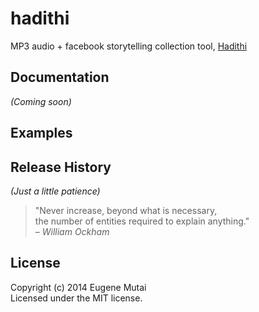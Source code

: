 # hadithi

MP3 audio + facebook storytelling collection tool, [Hadithi](http://djotjog.com/hadithi/tellme)

## Documentation
_(Coming soon)_

## Examples

## Release History
_(Just a little patience)_

> "Never increase, beyond what is necessary,   
> the number of entities required to explain anything."  
> – *William Ockham*

## License
Copyright (c) 2014 Eugene Mutai  
Licensed under the MIT license.
